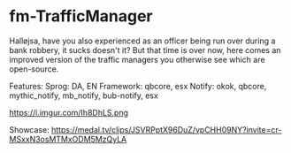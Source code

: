 # fm-TrafficManager

Halløjsa, have you also experienced as an officer being run over during a bank robbery, it sucks doesn't it? But that time is over now, here comes an improved version of the traffic managers you otherwise see which are open-source.

Features:
Sprog: DA, EN
Framework: qbcore, esx
Notify: okok, qbcore, mythic_notify, mb_notify, bub-notify, esx

https://i.imgur.com/Ih8DhLS.png

Showcase:
https://medal.tv/clips/JSVRPptX96DuZ/vpCHH09NY?invite=cr-MSxxN3osMTMxODM5MzQyLA
